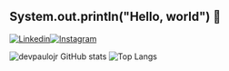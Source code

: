 ## System.out.println("Hello, world") 👋

[![Linkedin](https://img.shields.io/badge/LinkedIn-0077B5?style=for-the-badge&logo=linkedin&logoColor=white)](https://www.linkedin.com/in/devpaulojr/)[![Instagram](https://img.shields.io/badge/Instagram-E4405F?style=for-the-badge&logo=instagram&logoColor=white)](https://www.instagram.com/devpaulojr/)

![devpaulojr GitHub stats](https://github-readme-stats.vercel.app/api?username=devpaulojr&show_icons=true)    ![Top Langs](https://github-readme-stats.vercel.app/api/top-langs/?username=devpaulojr&layout=compact)
